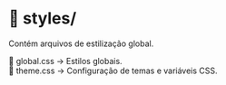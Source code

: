 # 📂 styles/
Contém arquivos de estilização global.

📄 global.css → Estilos globais.<br/>
📄 theme.css → Configuração de temas e variáveis CSS.